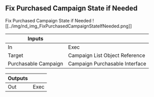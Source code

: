 ## Fix Purchased Campaign State if Needed
Fix Purchased Campaign State if Needed
![[../img/nd_img_FixPurchasedCampaignStateIfNeeded.png]]

|Inputs||
|--|--|
| In | Exec |
| Target | Campaign List Object Reference |
| Purchasable Campaign | Campaign Purchasable Interface |

|Outputs||
|--|--|
| Out | Exec |
